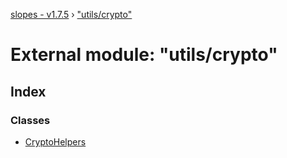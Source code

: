 [slopes - v1.7.5](../README.md) › ["utils/crypto"](_utils_crypto_.md)

# External module: "utils/crypto"

## Index

### Classes

* [CryptoHelpers](../classes/_utils_crypto_.cryptohelpers.md)
